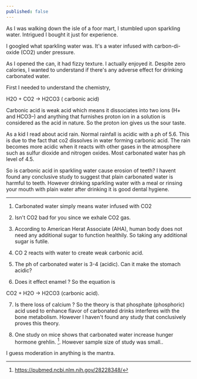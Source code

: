```yaml
---
published: false
---
```


As I was walking down the isle of a foor mart, I stumbled upon sparkling water. Intrigued I bought it just for experience. 

I googled what sparkling water was. It's a water infused with carbon-di-oxide (CO2) under pressure. 

As I opened the can, it had fizzy texture. I actually enjoyed it. Despite zero calories, I wanted to understand if there's any adverse effect for drinking carbonated water. 

First I needed to understand the chemistry,

H2O + CO2 -> H2CO3 ( carbonic acid)

Carbonic acid is weak acid which means it dissociates into two ions (H+ and HCO3–) and anything that furnishes proton ion in a solution is considered as the acid in nature. So the proton ion gives us the sour taste.

As a kid I read about acid rain. Normal rainfall is acidic with a ph of 5.6. This is due to the fact that co2 dissolves in water forming carbonic acid. The rain becomes more acidic when it reacts with other gases in the atmosphere such as sulfur dioxide and nitrogen oxides.  Most carbonated water has ph level of 4.5. 


So is carbonic acid in sparkling water cause erosion of teeth? I havent found any conclusive study to suggest that plain carbonated water is harmful to teeth. However  drinking sparkling water with a meal or rinsing your mouth with plain water after drinking it is good dental hygiene. 


-----------------------------------------------------------------------


1. Carbonated water simply means water infused with CO2

2. Isn't CO2 bad for you since we exhale CO2 gas. 

3. According to American Herat Associate (AHA), human body does not need any additional sugar to function healthily. So taking any additional sugar is futile. 

4. CO 2 reacts with water to create weak carbonic acid. 

5. The ph of carbonated water is 3-4 (acidic). Can it make the stomach acidic? 

6. Does it effect enamel ? So the equation is 

CO2 + H2O -> H2CO3 (carbonic acid).

7. Is there loss of calcium ? So the theory is that phosphate (phosphoric) acid used to enhance flavor of carbonated drinks interferes with the bone metabolism. However I haven't found any study that conclusively proves this theory.

8. One study on mice shows that carbonated water increase hunger hormone grehlin. [^hunger]. However sample size of study was small..


I guess moderation in anything is the mantra.

[^hunger]: https://pubmed.ncbi.nlm.nih.gov/28228348/
